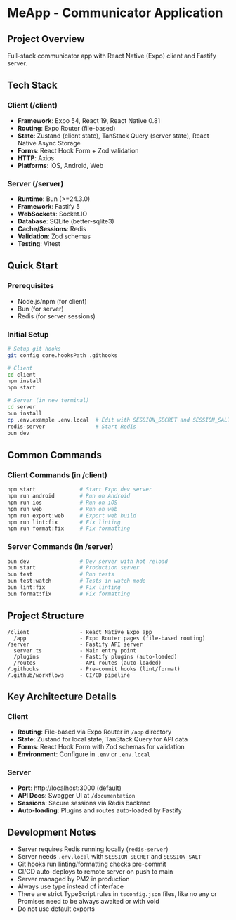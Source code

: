 # MeApp - Communicator Application

## Project Overview
Full-stack communicator app with React Native (Expo) client and Fastify server.

## Tech Stack

### Client (/client)
- **Framework**: Expo 54, React 19, React Native 0.81
- **Routing**: Expo Router (file-based)
- **State**: Zustand (client state), TanStack Query (server state), React Native Async Storage
- **Forms**: React Hook Form + Zod validation
- **HTTP**: Axios
- **Platforms**: iOS, Android, Web

### Server (/server)
- **Runtime**: Bun (>=24.3.0)
- **Framework**: Fastify 5
- **WebSockets**: Socket.IO
- **Database**: SQLite (better-sqlite3)
- **Cache/Sessions**: Redis
- **Validation**: Zod schemas
- **Testing**: Vitest

## Quick Start

### Prerequisites
- Node.js/npm (for client)
- Bun (for server)
- Redis (for server sessions)

### Initial Setup
```bash
# Setup git hooks
git config core.hooksPath .githooks

# Client
cd client
npm install
npm start

# Server (in new terminal)
cd server
bun install
cp .env.example .env.local  # Edit with SESSION_SECRET and SESSION_SALT
redis-server                # Start Redis
bun dev
```

## Common Commands

### Client Commands (in /client)
```bash
npm start              # Start Expo dev server
npm run android        # Run on Android
npm run ios            # Run on iOS
npm run web            # Run on web
npm run export:web     # Export web build
npm run lint:fix       # Fix linting
npm run format:fix     # Fix formatting
```

### Server Commands (in /server)
```bash
bun dev                # Dev server with hot reload
bun start              # Production server
bun test               # Run tests
bun test:watch         # Tests in watch mode
bun lint:fix           # Fix linting
bun format:fix         # Fix formatting
```

## Project Structure
```
/client                - React Native Expo app
  /app                 - Expo Router pages (file-based routing)
/server                - Fastify API server
  server.ts            - Main entry point
  /plugins             - Fastify plugins (auto-loaded)
  /routes              - API routes (auto-loaded)
/.githooks             - Pre-commit hooks (lint/format)
/.github/workflows     - CI/CD pipeline
```

## Key Architecture Details

### Client
- **Routing**: File-based via Expo Router in `/app` directory
- **State**: Zustand for local state, TanStack Query for API data
- **Forms**: React Hook Form with Zod schemas for validation
- **Environment**: Configure in `.env` or `.env.local`

### Server
- **Port**: http://localhost:3000 (default)
- **API Docs**: Swagger UI at `/documentation`
- **Sessions**: Secure sessions via Redis backend
- **Auto-loading**: Plugins and routes auto-loaded by Fastify

## Development Notes
- Server requires Redis running locally (`redis-server`)
- Server needs `.env.local` with `SESSION_SECRET` and `SESSION_SALT`
- Git hooks run linting/formatting checks pre-commit
- CI/CD auto-deploys to remote server on push to main
- Server managed by PM2 in production
- Always use type instead of interface
- There are strict TypeScript rules in `tsconfig.json` files, like no any or Promises need to be always awaited or with void
- Do not use default exports
